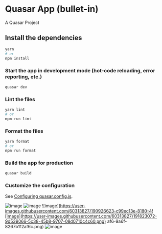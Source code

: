 # Quasar App (bullet-in)

A Quasar Project

## Install the dependencies
```bash
yarn
# or
npm install
```

### Start the app in development mode (hot-code reloading, error reporting, etc.)
```bash
quasar dev
```


### Lint the files
```bash
yarn lint
# or
npm run lint
```


### Format the files
```bash
yarn format
# or
npm run format
```

### Build the app for production

```bash
quasar build
```

### Customize the configuration
See [Configuring quasar.config.js](https://v2.quasar.dev/quasar-cli-webpack/quasar-config-js).


![image](https://user-images.githubusercontent.com/60313827/190926610-36cfe2f4-a9b9-4200-95f0-58942e168f06.png)
![image](https://user-images.githubusercontent.com/60313827/191822992-6a1463b6-c54e-48fa-835a-e20152feeadc.png)
![image](https://user-images.githubusercontent.com/60313827/190926623-c99ec13e-8180-4![image](https://user-images.githubusercontent.com/60313827/191823072-9d539066-5c38-45b8-9707-08d0710c4c60.png)
af6-9a6f-8267b112af6c.png)
![image](https://user-images.githubusercontent.com/60313827/190926659-f343da9b-0639-4347-9afa-a4b6c0d3bce8.png)







